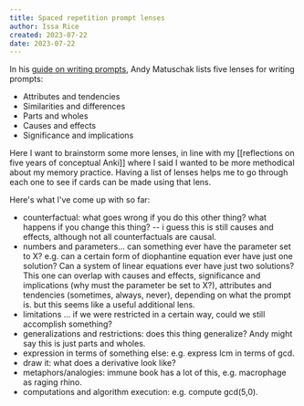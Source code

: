 ```yaml
---
title: Spaced repetition prompt lenses
author: Issa Rice
created: 2023-07-22
date: 2023-07-22
---
```


In his [guide on writing prompts](https://andymatuschak.org/prompts/), Andy Matuschak lists five lenses for writing prompts:

- Attributes and tendencies
- Similarities and differences
- Parts and wholes
- Causes and effects
- Significance and implications

Here I want to brainstorm some more lenses, in line with my [[reflections on five years of conceptual Anki]] where I said I wanted to be more methodical about my memory practice. Having a list of lenses helps me to go through each one to see if cards can be made using that lens.

Here's what I've come up with so far:

- counterfactual: what goes wrong if you do this other thing? what happens if you change this thing? -- i guess this is still causes and effects, although not all counterfactuals are causal.
- numbers and parameters... can something ever have the parameter set to X? e.g. can a certain form of diophantine equation ever have just one solution? Can a system of linear equations ever have just two solutions? This one can overlap with causes and effects, significance and implications (why must the parameter be set to X?), attributes and tendencies (sometimes, always, never), depending on what the prompt is. but this seems like a useful additional lens.
- limitations ... if we were restricted in a certain way, could we still accomplish something?
- generalizations and restrictions: does this thing generalize? Andy might say this is just parts and wholes.
- expression in terms of something else: e.g. express lcm in terms of gcd.
- draw it: what does a derivative look like?
- metaphors/analogies: immune book has a lot of this, e.g. macrophage as raging rhino.
- computations and algorithm execution: e.g. compute gcd(5,0).
